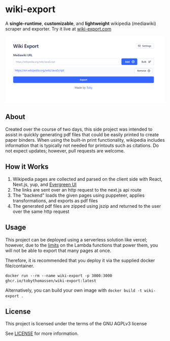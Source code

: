 # wiki-export

A **single-runtime**, **customizable**, and **lightweight** wikipedia (mediawiki) scraper and exporter.
Try it live at [wiki-export.com](https://wiki-export.com)

<p align="center">
  <img src="./img/example.png" alt="Example of deployed application" width="750">
</p>

## About

Created over the course of two days, this side project was intended to assist in quickly generating pdf files that could be easily printed to create paper binders. When using the built-in print functionality, wikipedia includes information that is typically not needed for printouts such as citations. Do not expect updates; however, pull requests are welcome.

## How it Works

1. Wikipedia pages are collected and parsed on the client side with React, Next.js, yup, and [Evergreen UI](https://evergreen.segment.com/)
2. The links are sent over an http request to the next.js api route
3. The "backend" loads the given pages using puppeteer, applies transformations, and exports as pdf files
4. The generated pdf files are zipped using jszip and returned to the user over the same http request

## Usage

This project can be deployed using a serverless solution like vercel; however, due to the [limits](https://vercel.com/docs/concepts/limits/overview#serverless-function-payload-size-limit) on the Lambda functions that power them, you will not be able to export that many pages at once.

Therefore, it is recommended that you deploy it via the supplied docker file/container.

```
docker run --rm --name wiki-export -p 3000:3000 ghcr.io/tobythomassen/wiki-export:latest
```

Alternatively, you can build your own image with `docker build -t wiki-export .`

## License

This project is licensed under the terms of the GNU AGPLv3 license

See [LICENSE](LICENSE) for more information.
